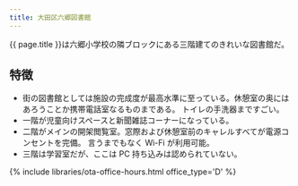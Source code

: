 ```yaml
---
title: 大田区六郷図書館
---
```


{{ page.title }}は六郷小学校の隣ブロックにある三階建てのきれいな図書館だ。

## 特徴

* 街の図書館としては施設の完成度が最高水準に至っている。休憩室の奥にはあろうことか携帯電話室なるものまである。
  トイレの手洗器まですごい。
* 一階が児童向けスペースと新聞雑誌コーナーになっている。
* 二階がメインの開架閲覧室。窓際および休憩室前のキャレルすべてが電源コンセントを完備。
  言うまでもなく Wi-Fi が利用可能。
* 三階は学習室だが、ここは PC 持ち込みは認められていない。

{% include libraries/ota-office-hours.html office_type='D' %}
